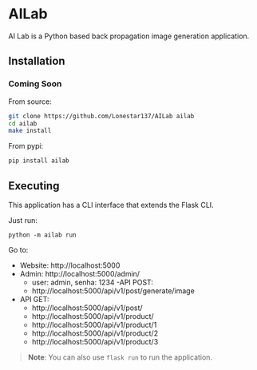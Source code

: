 # AILab

AI Lab is a Python based back propagation image generation application.

## Installation

### Coming Soon
From source:

```bash
git clone https://github.com/Lonestar137/AILab ailab
cd ailab
make install
```

From pypi:

```bash
pip install ailab
```

## Executing

This application has a CLI interface that extends the Flask CLI.

Just run:

`python -m ailab run`

Go to:

- Website: http://localhost:5000
- Admin: http://localhost:5000/admin/
  - user: admin, senha: 1234
-API POST:
  - http://localhost:5000/api/v1/post/generate/image
- API GET:
  - http://localhost:5000/api/v1/post/
  - http://localhost:5000/api/v1/product/
  - http://localhost:5000/api/v1/product/1
  - http://localhost:5000/api/v1/product/2
  - http://localhost:5000/api/v1/product/3


> **Note**: You can also use `flask run` to run the application.
